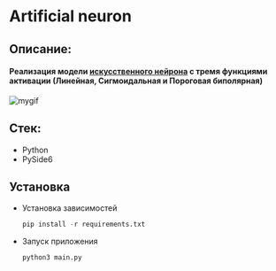 # Artificial neuron
## Описание:
#### Реализация модели [искусственного нейрона](https://ru.wikipedia.org/wiki/%D0%98%D1%81%D0%BA%D1%83%D1%81%D1%81%D1%82%D0%B2%D0%B5%D0%BD%D0%BD%D1%8B%D0%B9_%D0%BD%D0%B5%D0%B9%D1%80%D0%BE%D0%BD) с тремя функциями активации (Линейная, Сигмоидальная и Пороговая биполярная)

![mygif](https://github.com/Max-Tulskiy/Ai_learn/assets/90907669/d4fdd599-b477-49db-a193-f83094c85e56)

## Стек:
+ Python
+ PySide6
 
## Установка
  + Установка зависимостей
    ```Python
    pip install -r requirements.txt
    ```
  + Запуск приложения
    ```Python
    python3 main.py
    ``` 
 
